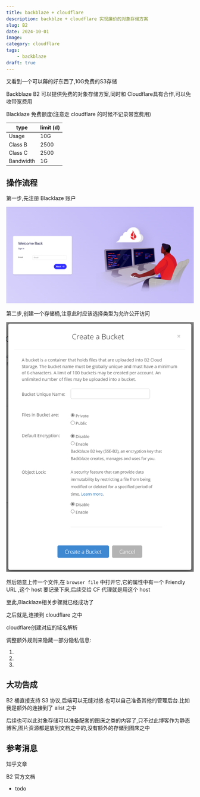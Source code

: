 ```yaml
---
title: backblaze + cloudflare
description: backblze + cloudflare 实现廉价的对象存储方案
slug: B2
date: 2024-10-01
image:
category: cloudflare
tags:
    - backblaze
draft: true
---
```


又看到一个可以薅的好东西了,10G免费的S3存储

Backblaze B2 可以提供免费的对象存储方案,同时和 Cloudflare具有合作,可以免收带宽费用

Blacklaze 免费额度(注意走 cloudflare 的时候不记录带宽费用)

| type | limit (d) |
| --- | --- |
| Usage | 10G |
| Class B | 2500 |
| Class C | 2500 |
| Bandwidth | 1G |

## 操作流程

第一步,先注册 Blacklaze 账户

![B2 register](./B2_register.png)

第二步,创建一个存储桶,注意此时应该选择类型为允许公开访问

![Create Bucket](./create_bucket.png)

然后随意上传一个文件,在 `browser file` 中打开它,它的属性中有一个 Friendly URL ,这个 host 要记录下来,后续交给 CF 代理就是用这个 host

至此,Blacklaze相关步骤就已经成功了

之后就是,连接到 cloudflare 之中

cloudflare创建对应的域名解析

调整额外规则来隐藏一部分隐私信息:

1.
2.
3.

## 大功告成

B2 桶直接支持 S3 协议,后端可以无缝对接.也可以自己准备其他的管理后台.比如我是额外的连接到了 alist 之中

后续也可以此对象存储可以准备配套的图床之类的内容了,只不过此博客作为静态博客,图片资源都是放到文档之中的,没有额外的存储到图床之中

## 参考消息

知乎文章

B2 官方文档

- todo

<!-- 这次的图片导入失败让我感觉非常失望,是时候准备新的方案了.回头尝试迁移到 11ty 之中 -->
